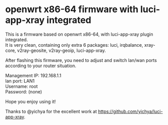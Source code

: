 # openwrt x86-64 firmware with luci-app-xray integrated  

This is a firmware based on openwrt x86-64, with luci-app-xray plugin integrated.  
It is very clean, containing only extra 6 packages: luci, irqbalance, xray-core, v2ray-geosite, v2ray-geoip, luci-app-xray.  
  
After flashing this firmware, you need to adjust and switch lan/wan ports according to your router situation.  

Management IP: 192.168.1.1  
lan port: LAN1  
Username: root  
Password: (none)  
  
Hope you enjoy using it!  

Thanks to @yichya for the excellent work at https://github.com/yichya/luci-app-xray.  



